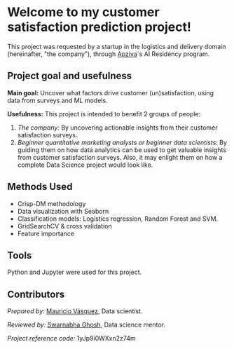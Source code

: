 # Welcome to my customer satisfaction prediction project!
This project was requested by a startup in the logistics and delivery domain (hereinafter, "the company"), through [Apziva](https://www.apziva.com/)´s AI Residency program.

## Project goal and usefulness
**Main goal:** Uncover what factors drive customer (un)satisfaction, using data from surveys and ML models.

**Usefulness:** This project is intended to benefit 2 groups of people: 

1. *The company:* By uncovering actionable insights from their customer satisfaction surveys. 
2. *Beginner quantitative marketing analysts or beginner data scientists:* By guiding them on how data analytics can be used to get valuable insights from customer satisfaction surveys. Also, it may enlight them on how a complete Data Science project would look like.  

## Methods Used
* Crisp-DM methodology
* Data visualization with Seaborn
* Classification models: Logistics regression, Random Forest and SVM.
* GridSearchCV & cross validation
* Feature importance

## Tools
Python and Jupyter were used for this project.

## Contributors
*Prepared by:* [Mauricio Vásquez](https://www.linkedin.com/in/mauricio-vasquez-andrade-ecuador/?locale=en_US), Data scientist.

*Reviewed by:* [Swarnabha Ghosh](https://www.linkedin.com/in/swarnabha-ghosh/), Data science mentor.

*Project reference code:* 1yJp9i0WXxn2z74m
